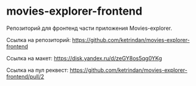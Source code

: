 # movies-explorer-frontend

Репозиторий для фронтенд части приложения Movies-explorer. 

Ссылка на репозиторий: https://github.com/ketrindan/movies-explorer-frontend

Ссылка на макет: https://disk.yandex.ru/d/zeGY8os5qg0YKg

Ссылка на пул реквест: https://github.com/ketrindan/movies-explorer-frontend/pull/2